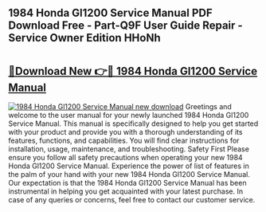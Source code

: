 ## 1984 Honda Gl1200 Service Manual PDF Download Free - Part-Q9F User Guide Repair - Service Owner Edition HHoNh

# <h2><a href="http://bc34578.oget.top/?id=1984+Honda+Gl1200+Service+Manual">🔗Download New 👉🔴 1984 Honda Gl1200 Service Manual</a></h2>

[![1984 Honda Gl1200 Service Manual new download](https://i.imgur.com/5g1atiW.png)](http://bc34578.oget.top/?id=1984+Honda+Gl1200+Service+Manual)
Greetings and welcome to the user manual for your newly launched 1984 Honda Gl1200 Service Manual. This manual is specifically designed to help you get started with your product and provide you with a thorough understanding of its features, functions, and capabilities. You will find clear instructions for installation, usage, maintenance, and troubleshooting. Safety First Please ensure you follow all safety precautions when operating your new 1984 Honda Gl1200 Service Manual. Experience the power of list of features in the palm of your hand with your new 1984 Honda Gl1200 Service Manual. Our expectation is that the 1984 Honda Gl1200 Service Manual has been instrumental in helping you get acquainted with your latest purchase. In case of any queries or concerns, feel free to contact our customer service.
